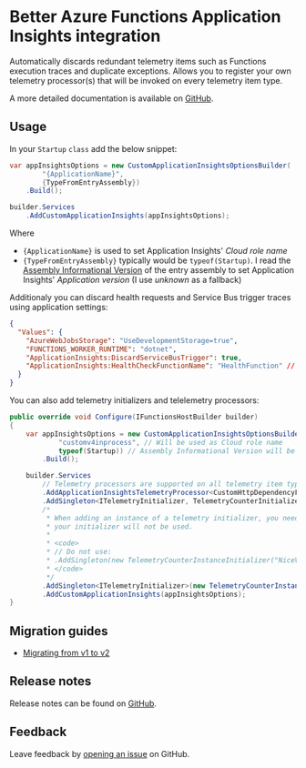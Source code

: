 # Better Azure Functions Application Insights integration

Automatically discards redundant telemetry items such as Functions execution traces and duplicate exceptions. Allows you to register your own telemetry processor(s) that will be invoked on every telemetry item type.

A more detailed documentation is available on [GitHub][documentation].

## Usage

In your `Startup` `class` add the below snippet:

```csharp
var appInsightsOptions = new CustomApplicationInsightsOptionsBuilder(
        "{ApplicationName}",
        {TypeFromEntryAssembly})
    .Build();

builder.Services
    .AddCustomApplicationInsights(appInsightsOptions);
```

Where

- `{ApplicationName}` is used to set Application Insights' _Cloud role name_
- `{TypeFromEntryAssembly}` typically would be `typeof(Startup)`. I read the [Assembly Informational Version][assembly-informational-version] of the entry assembly to set Application Insights' _Application version_ (I use _unknown_ as a fallback)

Additionaly you can discard health requests and Service Bus trigger traces using application settings:

```json
{
  "Values": {
    "AzureWebJobsStorage": "UseDevelopmentStorage=true",
    "FUNCTIONS_WORKER_RUNTIME": "dotnet",
    "ApplicationInsights:DiscardServiceBusTrigger": true,
    "ApplicationInsights:HealthCheckFunctionName": "HealthFunction" // The name of the Function, not the route
  }
}
```

You can also add telemetry initializers and telelemetry processors:

```csharp
public override void Configure(IFunctionsHostBuilder builder)
{
    var appInsightsOptions = new CustomApplicationInsightsOptionsBuilder(
            "customv4inprocess", // Will be used as Cloud role name
            typeof(Startup)) // Assembly Informational Version will be used as Application version
        .Build();

    builder.Services
        // Telemetry processors are supported on all telemetry item types
        .AddApplicationInsightsTelemetryProcessor<CustomHttpDependencyFilter>()
        .AddSingleton<ITelemetryInitializer, TelemetryCounterInitializer>()
        /*
         * When adding an instance of a telemetry initializer, you need to provide the service Type otherwise
         * your initializer will not be used.
         *
         * <code>
         * // Do not use:
         * .AddSingleton(new TelemetryCounterInstanceInitializer("NiceValue"))
         * </code>
         */
        .AddSingleton<ITelemetryInitializer>(new TelemetryCounterInstanceInitializer("NiceValue"))
        .AddCustomApplicationInsights(appInsightsOptions);
}
```

## Migration guides

- [Migrating from v1 to v2][migrating-from-v1-v2]

## Release notes

Release notes can be found on [GitHub][release-notes].

## Feedback

Leave feedback by [opening an issue][open-issue] on GitHub.

[assembly-informational-version]: https://docs.microsoft.com/en-us/dotnet/standard/assembly/versioning#assembly-informational-version
[release-notes]: https://github.com/gabrielweyer/azure-functions-telemetry/releases
[documentation]: https://github.com/gabrielweyer/azure-functions-telemetry/blob/main/README.md
[open-issue]: https://github.com/gabrielweyer/azure-functions-telemetry/issues/new
[migrating-from-v1-v2]: https://github.com/gabrielweyer/azure-functions-telemetry/blob/main/docs/Migrate-from-v1-to-v2.md
